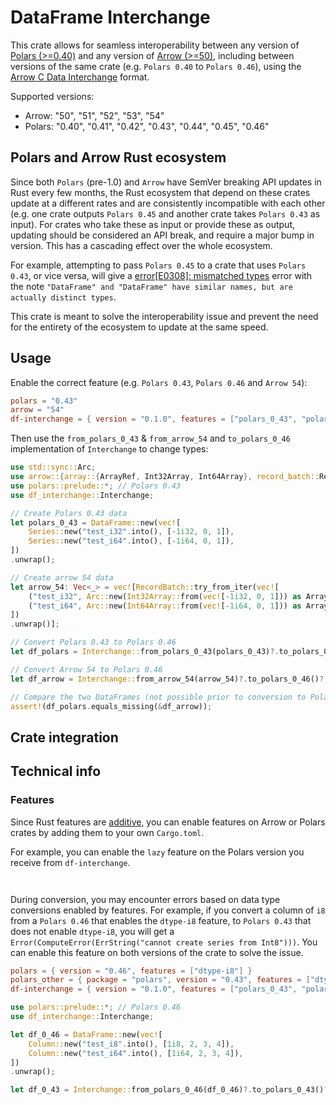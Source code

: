 # DataFrame Interchange

This crate allows for seamless interoperability between any version of [Polars (>=0.40)](https://docs.rs/polars/latest/polars/) and any version of [Arrow (>=50)](https://docs.rs/arrow/latest/arrow/), including between versions of the same crate (e.g. `Polars 0.40` to `Polars 0.46`), using the [Arrow C Data Interchange](https://arrow.apache.org/docs/format/CDataInterface.html) format.

Supported versions:
* Arrow: "50", "51", "52", "53", "54"
* Polars: "0.40", "0.41", "0.42", "0.43", "0.44", "0.45", "0.46"  

## Polars and Arrow Rust ecosystem

Since both `Polars` (pre-1.0) and `Arrow` have SemVer breaking API updates in Rust every few months, the Rust ecosystem that depend on these crates update at a different rates and are consistently incompatible with each other (e.g. one crate outputs `Polars 0.45` and another crate takes `Polars 0.43` as input). For crates who take these as input or provide these as output, updating should be considered an API break, and require a major bump in version. This has a cascading effect over the whole ecosystem.

For example, attempting to pass `Polars 0.45` to a crate that uses `Polars 0.43`, or vice versa, will give a [error[E0308]: mismatched types](https://doc.rust-lang.org/error_codes/E0308.html) error with the note `"DataFrame" and "DataFrame" have similar names, but are actually distinct types`. 

This crate is meant to solve the interoperability issue and prevent the need for the entirety of the ecosystem to update at the same speed.

## Usage

Enable the correct feature (e.g. `Polars 0.43`, `Polars 0.46` and `Arrow 54`):

```toml
polars = "0.43"
arrow = "54"
df-interchange = { version = "0.1.0", features = ["polars_0_43", "polars_0_46", "arrow_54"] }
```

Then use the `from_polars_0_43` & `from_arrow_54` and `to_polars_0_46` implementation of `Interchange` to change types:

```Rust
use std::sync::Arc; 
use arrow::{array::{ArrayRef, Int32Array, Int64Array}, record_batch::RecordBatch}; // Arrow 54
use polars::prelude::*; // Polars 0.43
use df_interchange::Interchange;

// Create Polars 0.43 data
let polars_0_43 = DataFrame::new(vec![
    Series::new("test_i32".into(), [-1i32, 0, 1]),
    Series::new("test_i64".into(), [-1i64, 0, 1]),
])
.unwrap();

// Create arrow 54 data
let arrow_54: Vec<_> = vec![RecordBatch::try_from_iter(vec![
    ("test_i32", Arc::new(Int32Array::from(vec![-1i32, 0, 1])) as ArrayRef),
    ("test_i64", Arc::new(Int64Array::from(vec![-1i64, 0, 1])) as ArrayRef),
])
.unwrap()];

// Convert Polars 0.43 to Polars 0.46
let df_polars = Interchange::from_polars_0_43(polars_0_43)?.to_polars_0_46()?;

// Convert Arrow 54 to Polars 0.46
let df_arrow = Interchange::from_arrow_54(arrow_54)?.to_polars_0_46()?;

// Compare the two DataFrames (not possible prior to conversion to Polars 0.46)
assert!(df_polars.equals_missing(&df_arrow));

```

## Crate integration



## Technical info

### Features

Since Rust features are [additive](https://doc.rust-lang.org/cargo/reference/features.html#feature-unification), you can enable features on Arrow or Polars crates by adding them to your own `Cargo.toml`.

For example, you can enable the `lazy` feature on the Polars version you receive from `df-interchange`.

```toml

```

```Rust

```

During conversion, you may encounter errors based on data type conversions enabled by features. For example, if you convert a column of `i8` from a `Polars 0.46` that enables the `dtype-i8` feature, to `Polars 0.43` that does not enable `dtype-i8`, you will get a `Error(ComputeError(ErrString("cannot create series from Int8")))`. You can enable this feature on both versions of the crate to solve the issue.

```toml
polars = { version = "0.46", features = ["dtype-i8"] }
polars_other = { package = "polars", version = "0.43", features = ["dtype-i8"] }
df-interchange = { version = "0.1.0", features = ["polars_0_43", "polars_0_46"] }
```

```Rust
use polars::prelude::*; // Polars 0.46
use df_interchange::Interchange; 

let df_0_46 = DataFrame::new(vec![
    Column::new("test_i8".into(), [1i8, 2, 3, 4]),
    Column::new("test_i64".into(), [1i64, 2, 3, 4]),
])
.unwrap();

let df_0_43 = Interchange::from_polars_0_46(df_0_46)?.to_polars_0_43()?;
```

### 